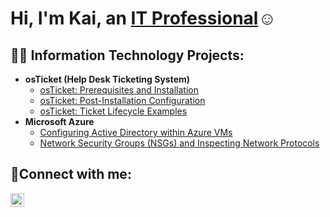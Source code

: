 <h1>Hi, I'm Kai, an <a href="https://linkedin.com/in/kaidbates">IT Professional</a>☺</h1>

<h2>👨‍💻 Information Technology Projects:</h2>

- <b>osTicket (Help Desk Ticketing System)</b>
  - [osTicket: Prerequisites and Installation](https://github.com/JhackerKat/osticket-prereqs)
  - [osTicket: Post-Installation Configuration](https://github.com/JhackerKat/post-osTicket-installation)
  - [osTicket: Ticket Lifecycle Examples](https://github.com/jhackerkat/ticket-lifecycle)
- <b>Microsoft Azure</b>
  - [Configuring Active Directory within Azure VMs](https://github.com/joshmadakorcc/configure-ad)
  - [Network Security Groups (NSGs) and Inspecting Network Protocols](https://github.com/joshmadakorcc/azure-network-protocols)

<h2>🤳Connect with me:</h2>

[<img align="left" alt="Josh | LinkedIn" width="22px" src="https://cdn.jsdelivr.net/npm/simple-icons@v3/icons/linkedin.svg" />][linkedin]

[linkedin]: https://linkedin.com/in/kaidbates
